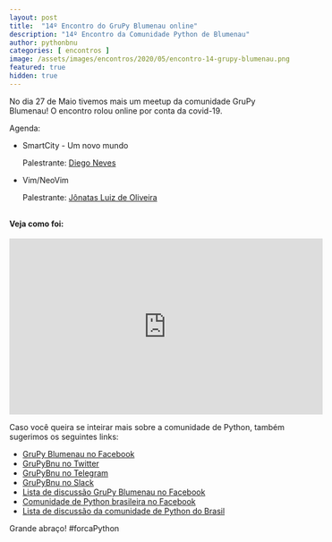 ```yaml
---
layout: post
title:  "14º Encontro do GruPy Blumenau online"
description: "14º Encontro da Comunidade Python de Blumenau"
author: pythonbnu
categories: [ encontros ]
image: /assets/images/encontros/2020/05/encontro-14-grupy-blumenau.png
featured: true
hidden: true
---
```


No dia 27 de Maio tivemos mais um meetup da comunidade GruPy Blumenau! O encontro rolou online por conta da covid-19.

Agenda:

- SmartCity - Um novo mundo

    Palestrante: [Diego Neves](https://www.linkedin.com/in/diego-neves-508b76a/)

- Vim/NeoVim

    Palestrante: [Jônatas Luiz de Oliveira](https://www.linkedin.com/in/jonatasoliveirame/)


<h4 style="margin-top: 30px;">Veja como foi:</h4>

<iframe width="560" height="315" src="https://www.youtube.com/embed/Tr8fqTxegGw" frameborder="0" allow="accelerometer; autoplay; encrypted-media; gyroscope; picture-in-picture" allowfullscreen></iframe>

Caso você queira se inteirar mais sobre a comunidade de Python, também sugerimos os seguintes links:

<ul>
    <li><a href="https://www.facebook.com/pythonbnu/">GruPy Blumenau no Facebook</a></li>
    <li><a href="https://twitter.com/pythonbnu">GruPyBnu no Twitter</a></li>
    <li><a href="https://telegram.me/GruPyBnu">GruPyBnu no Telegram</a></li>
    <li><a href="https://hackerspaceblumenau.slack.com/messages/C6U70HXK4">GruPyBnu no Slack</a></li>
    <li><a href="https://www.facebook.com/groups/185266825299444/">Lista de discussão GruPy Blumenau no Facebook</a></li>
    <li><a href="https://www.facebook.com/groups/python.brasil/">Comunidade de Python brasileira no Facebook</a></li>
    <li><a href="https://groups.google.com/forum/#!forum/python-brasil">Lista de discussão da comunidade de Python do Brasil</a></li>
</ul>

Grande abraço!
#forcaPython